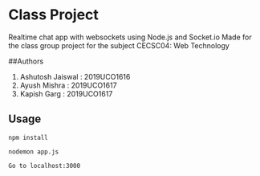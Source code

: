 # Class Project
Realtime chat app with websockets using Node.js and Socket.io
Made for the class group project for the subject CECSC04: Web Technology

##Authors
1. Ashutosh Jaiswal : 2019UCO1616
2. Ayush Mishra : 2019UCO1617
3. Kapish Garg : 2019UCO1617


## Usage
```
npm install

nodemon app.js

Go to localhost:3000
```

